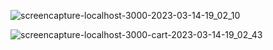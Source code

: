 ![screencapture-localhost-3000-2023-03-14-19_02_10](https://user-images.githubusercontent.com/114661364/225017288-15fa7ea1-06af-4a8d-9ded-f6702ef666b1.png)

![screencapture-localhost-3000-cart-2023-03-14-19_02_43](https://user-images.githubusercontent.com/114661364/225017174-f47ab386-98f8-485b-9b08-b6da76b9cbd3.png)
